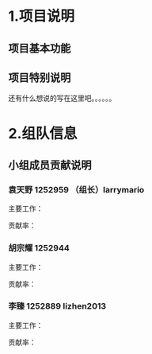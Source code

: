 # 1.项目说明

## 项目基本功能

## 项目特别说明

还有什么想说的写在这里吧。。。。。。

# 2.组队信息


## 小组成员贡献说明

### 袁天野 1252959 （组长）larrymario
主要工作：

贡献率： 

### 胡宗耀 1252944 
主要工作：

贡献率： 

### 李臻 1252889 lizhen2013 
主要工作：

贡献率： 
